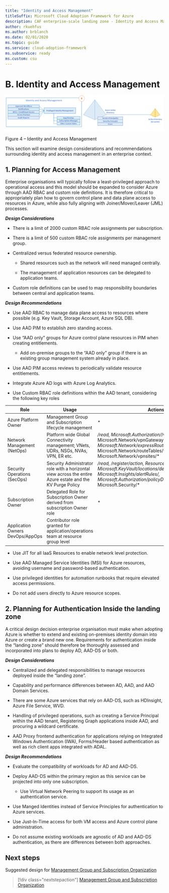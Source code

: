 ```yaml
---
title: "Identity and Access Management"
titleSuffix: Microsoft Cloud Adoption Framework for Azure
description: CAF enterprise-scale landing zone - Identity and Access Management
author: rkuehfus
ms.author: brblanch
ms.date: 02/01/2020
ms.topic: guide
ms.service: cloud-adoption-framework
ms.subservice: ready
ms.custom: csu
---
```



# B. Identity and Access Management

[![Identity and Access Management](./media/iam.png "Identity and Access Management")](./media/iam.png)

Figure 4 – Identity and Access Management

This section will examine design considerations and recommendations surrounding identity and access management in an enterprise context.

## 1. Planning for Access Management

Enterprise organisations will typically follow a least-privileged approach to operational access and this model should be expanded to consider Azure through AAD RBAC and custom role definitions. It is therefore critical to appropriately plan how to govern control plane and data plane access to resources in Azure, while also fully aligning with Joiner/Mover/Leaver (JML) processes.

***Design Considerations***

- There is a limit of 2000 custom RBAC role assignments per subscription.

- There is a limit of 500 custom RBAC role assignments per management group.

- Centralized versus federated resource ownership.

    - Shared resources such as the network will need managed centrally.

    - The management of application resources can be delegated to application teams.

- Custom role definitions can be used to map responsibility boundaries between central and application teams.

***Design Recommendations***

- Use AAD RBAC to manage data plane access to resources where possible (e.g. Key Vault, Storage Account, Azure SQL DB).

- Use AAD PIM to establish zero standing access.

- Use “AAD only” groups for Azure control plane resources in PIM when creating entitlements.

    - Add on-premise groups to the “AAD only” group if there is an existing group management system already in place.

- Use AAD PIM access reviews to periodically validate resource entitlements.

- Integrate Azure AD logs with Azure Log Analytics.

- Use Custom RBAC role definitions within the AAD tenant, considering the following key roles

| Role                             | Usage                                                                                                     | Actions:                                                                                                                                                                                                           | No Actions:                                                                                                                                                                   |
|----------------------------------|-----------------------------------------------------------------------------------------------------------|--------------------------------------------------------------------------------------------------------------------------------------------------------------------------------------------------------------------|-------------------------------------------------------------------------------------------------------------------------------------------------------------------------------|
| Azure Platform Owner             | Management Group and Subscription lifecycle management                                                    | *                                                                                                                                                                                                                  |                                                                                                                                                                               |
| Network Management (NetOps)      | Platform wide Global Connectivity management; VNets, UDRs, NSGs, NVAs, VPN, ER etc.                       | */read, Microsoft.Authorization/*/write, Microsoft.Network/vpnGateways/*, Microsoft.Network/expressRouteCircuits/*, Microsoft.Network/routeTables/write, Microsoft.Network/vpnsites/*                              |                                                                                                                                                                               |
| Security Operations (SecOps)     | Security Administrator role with a horizontal view across the entire Azure estate and the KV Purge Policy | */read, */register/action, Resource Policy Contributor, Microsoft.KeyVault/locations/deletedVaults/purge/action Microsoft.Insights/alertRules/*, Microsoft.Authorization/policyDefinitions/*, Microsoft.Security/* |                                                                                                                                                                               |
| Subscription Owner               | Delegated Role for Subscription Owner derived from subscription Owner role                                | *                                                                                                                                                                                                                  | Microsoft.Authorization/*/write, Microsoft.Network/vpnGateways/*, Microsoft.Network/expressRouteCircuits/*, Microsoft.Network/routeTables/write, Microsoft.Network/vpnsites/* |
| Application Owners DevOps/AppOps | Contributor role granted for application/operations team at resource group level                          |                                                                                                                                                                                                                    | Microsoft.Network/publicIPAddresses/write, Microsoft.Network/virtualNetworks/write, Microsoft.KeyVault/locations/deletedVaults/purge/action                                   |

- Use JIT for all IaaS Resources to enable network level protection.

- Use AAD Managed Service Identities (MSI) for Azure resources, avoiding username and password-based authentication.

- Use privileged identities for automation runbooks that require elevated access permissions.

<!-- -->

- Do not add users directly to Azure resource scopes.

## 2. Planning for Authentication Inside the landing zone

A critical design decision enterprise organisation must make when adopting Azure is whether to extend and existing on-premises identity domain into Azure or create a brand new one. Requirements for authentication inside the “landing zone” should therefore be thoroughly assessed and incorporated into plans to deploy AD, AAD-DS or both.

***Design Considerations***

- Centralized and delegated responsibilities to manage resources deployed inside the “landing zone”.

- Capability and performance differences between AD, AAD, and AAD Domain Services.

- There are some Azure services that rely on AAD-DS, such as HDInsight, Azure File Service, WVD.

- Handling of privileged operations, such as creating a Service Principal within the AAD tenant, Registering Graph applications inside AAD, and procuring a wildcard certificate.

- AAD Proxy frontend authentication for applications relying on Integrated Windows Authentication (IWA), Forms/Header based authentication as well as rich client apps integrated with ADAL.

***Design Recommendations***

- Evaluate the compatibility of workloads for AD and AAD-DS.

- Deploy AAD-DS within the primary region as this service can be projected into only one subscription.

    - Use Virtual Network Peering to support its usage as an authentication service.

- Use Manged Identities instead of Service Principles for authentication to Azure services.

- Use Just-In-Time access for both VM access and Azure control plane administration.

<!-- -->

- Do not assume existing workloads are agnostic of AD and AAD-DS authentication, as there are differences between both approaches.

## Next steps

Suggested design for [Management Group and Subscription Organization](./C-Management-Group-and-Subscription-Organization.md)

> [!div class="nextstepaction"]
> [Management Group and Subscription Organization](./C-Management-Group-and-Subscription-Organization.md)